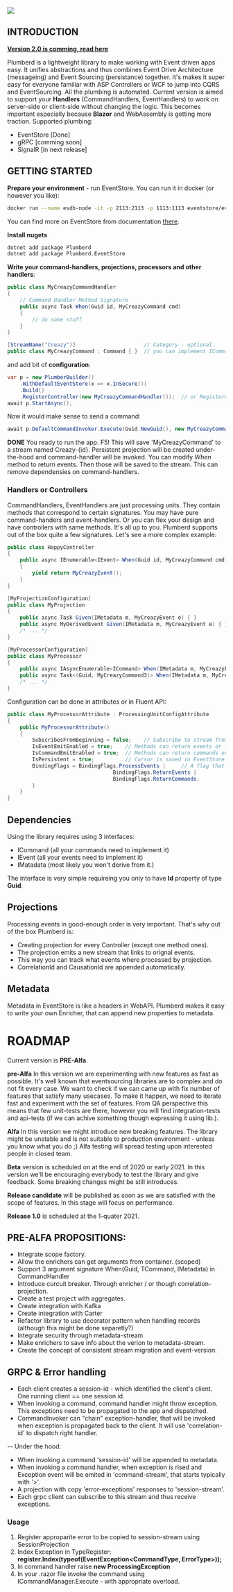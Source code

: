 ![](logo.png)


## INTRODUCTION

**[Version 2.0 is comming, read here](Plumberd2.0.md)**

Plumberd is a lightweight library to make working with Event driven apps easy. It unifies abstractions and thus combines Event Drive Architecture (messageing) and Event Sourcing (persistance) together.
It's makes it super easy for everyone familiar with ASP Controllers or WCF to jump into CQRS and EventSourcing. All the plumbing is automated. 
Current version is aimed to support your **Handlers** (CommandHandlers, EventHandlers) to work on server-side or client-side without changing the logic. 
This becomes important especially because **Blazor** and WebAssembly is getting more traction. 
Supported plumbing:

* EventStore [Done]
* gRPC [comming soon]
* SignalR [in next release]

## GETTING STARTED

**Prepare your environment** - run EventStore. You can run it in docker (or however you like):

```bash
docker run --name esdb-node -it -p 2113:2113 -p 1113:1113 eventstore/eventstore:latest --insecure --run-projections=All
```

You can find more on EventStore from documentation [there](https://developers.eventstore.com/server/20.6/server/installation/docker.html).

**Install nugets**
```bash
dotnet add package Plumberd
dotnet add package Plumberd.EventStore
```

**Write your command-handlers, projections, processors and other handlers**:


```C#
public class MyCreazyCommandHandler 
{
	// Command Handler Method Signature
	public async Task When(Guid id, MyCreazyCommand cmd) 
	{
		// do some stuff
	}
}

[StreamName("Creazy")]  					// Category - optional.
public class MyCreazyCommand : Command { }  // you can implement ICommand instead.
```
and add bit of **configuration**:
```C#
var p = new PlumberBuilder()
	.WithDefaultEventStore(x => x.InSecure())
	.Build()
	.RegisterController(new MyCreazyCommandHandler());  // or RegisterController<MyCreazyCommandHandler>();
await p.StartAsync();

```
Now it would make sense to send a command:

```C#
await p.DefaultCommandInvoker.Execute(Guid.NewGuid(), new MyCreazyCommand());
```


**DONE** You ready to run the app. F5!
This will save 'MyCreazyCommand' to a stream named Creazy-{id}. Persistent projection will be created under-the-hood and command-handler will be invoked. You can modify *When* method to return events. Then those will be saved to the stream. This can remove dependensies on command-handlers.

### Handlers or Controllers

CommandHandlers, EventHandlers are just processing units. They contain methods that correspond to certain signatures. 
You may have pure command-handers and event-handlers. Or you can flex your design and have controllers with same methods. It's all up to you. 
Plumberd supports out of the box quite a few signatures. 
Let's see a more complex example:


```C#
public class HappyController
{
	public async IEnumerable<IEvent> When(Guid id, MyCreazyCommand cmd) 
	{
		yield return MyCreazyEvent();
	}
}

[MyProjectionConfiguration]
public class MyProjection
{
	public async Task Given(IMetadata m, MyCreazyEvent e) { }
	public async MyDerivedEvent Given(IMetadata m, MyCreazyEvent e) { }
	/* ... */
}

[MyProcessorConfiguration]
public class MyProcessor
{
	public async IAsyncEnumerable<ICommand> When(IMetadata m, MyCreazyEvent2 e) { }
	public async Task<(Guid, MyCreazyCommand3)> When(IMetadata m, MyCreazyEvent2 e) { }
	/* ... */
}
```

Configuration can be done in attributes or in Fluent API:

```C#
public class MyProcessorAttribute : ProcessingUnitConfigAttribute
{
    public MyProcessorAttribute()
    {
        SubscribesFromBeginning = false;	// Subscribe to stream from beginning or from now.
        IsEventEmitEnabled = true;    // Methods can return events or (Guid,TEvent)
        IsCommandEmitEnabled = true;  // Methods can return commands or (Guid, TCommand)
        IsPersistent = true;		  // Cursor is saved in EventStore are persistant subscription
        BindingFlags = BindingFlags.ProcessEvents |		// A flag that is used to narrow the scope of binding in 'Controllers'
                                  BindingFlags.ReturnEvents |
                                  BindingFlags.ReturnCommands;
        }
    }
}
```

## Dependencies

Using the library requires using 3 interfaces:
* ICommand (all your commands need to implement it)
* IEvent (all your events need to implement it)
* IMatadata (most likely you won't derive from it.)

The interface is very simple requireing you only to have **Id** property of type **Guid**.

## Projections

Processing events in good-enough order is very important. That's why out of the box Plumberd is:

* Creating projection for every Controller (except one method ones). 
* The projection emits a new stream that links to orignal events.
* This way you can track what events where processed by projection. 
* CorrelationId and CausationId are appended automatically. 

## Metadata

Metadata in EventStore is like a headers in WebAPI. Plumberd makes it easy to write your own Enricher, that can append new properties to metadata. 


# ROADMAP

Current version is **PRE-Alfa**. 

**pre-Alfa**
In this version we are experimenting with new features as fast as possible. It's well known that eventsourcing libraries are to complex and do not fit every case. 
We want to check if we can came up with fix number of features that satisfy many usecases. To make it happen, we need to iterate fast and experiment with 
the set of features. 
From QA perspective this means that few unit-tests are there, however you will find integration-tests and api-tests (if we can achive something though expressing it using lib.).

**Alfa**
In this version we might introduce new breaking features. The library might be unstable and is not suitable to production environment - unless you know what you do ;)
Alfa testing will spread testing upon interested people in closed team.

**Beta** version is scheduled on at the end of 2020 or early 2021. 
In this version we'll be encouraging everybody to test the library and give feedback. Some breaking changes might be still introduces.

**Release candidate** will be published as soon as we are satisfied with the scope of features.
In this stage will focus on performance. 

**Release 1.0** is scheduled at the 1-quater 2021.

## PRE-ALFA PROPOSITIONS:

- Integrate scope factory.
- Allow the enrichers can get arguments from container. (scoped)
- Support 3 argument signature When(Guid, TCommand, IMetadata) in CommandHandler
- Introduce curcuit breaker. Through enricher / or though correlation-projection.
- Create a test project with aggregates.
- Create integration with Kafka
- Create integration with Carter
- Refactor library to use decorator pattern when handling records (although this might be done separetly?)
- Integrate security through metadata-stream
- Make enrichers to save info about the verion to metadata-stream.
- Create the concept of consistent stream migration and event-version. 

## GRPC & Error handling
- Each client creates a session-id - which identified the client's client. One running client == one session id. 
- When invoking a command, command handler might throw exception. This exceptions need to be propagated to the app and dispatched. 
- CommandInvoker can "chain" exception-handler, that will be invoked when exception is propagated back to the client. It will use 'correlation-id' to dispatch right handler. 

-- Under the hood:
- When invoking a command 'session-id' will be appended to metadata. 
- When invoking a command handler, when exception is rised and Exception event will be emited in 'command-stream', that starts typically with '>'. 
- A projection with copy 'error-exceptions' responses to 'session-stream'.
- Each grpc client can subscribe to this stream and thus receive exceptions.

### Usage
1. Register approparite error to be copied to session-stream using SessionProjection
2. Index Exception in TypeRegister: **register.Index(typeof(EventException<CommandType, ErrorType>));**
3. In command handler raise **new ProcessingException<ErrorType>**
4. In your .razor file invoke the command using ICommandManager.Execute - with appropriate overload. 